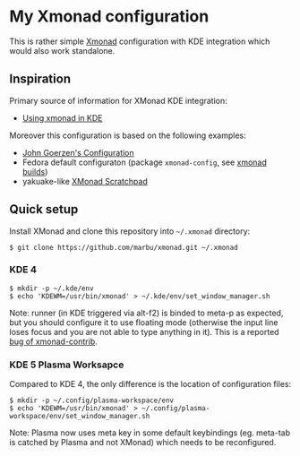 # My Xmonad configuration

This is rather simple [Xmonad](http://www.haskell.org/haskellwiki/Xmonad)
configuration with KDE integration which would also work standalone.

## Inspiration

Primary source of information for XMonad KDE integration:

 * [Using xmonad in KDE](http://www.haskell.org/haskellwiki/Xmonad/Using_xmonad_in_KDE)

Moreover this configuration is based on the following examples:

 * [John Goerzen's Configuration](http://www.haskell.org/haskellwiki/Xmonad/Config_archive/John_Goerzen's_Configuration)
 * Fedora default configuraton (package `xmonad-config`, see [xmonad builds](http://koji.fedoraproject.org/koji/packageinfo?packageID=8370))
 * yakuake-like [XMonad Scratchpad](http://pbrisbin.com/posts/xmonad_scratchpad/)

## Quick setup

Install XMonad and clone this repository into `~/.xmonad` directory:

~~~
$ git clone https://github.com/marbu/xmonad.git ~/.xmonad
~~~

### KDE 4

~~~
$ mkdir -p ~/.kde/env
$ echo 'KDEWM=/usr/bin/xmonad' > ~/.kde/env/set_window_manager.sh
~~~

Note: runner (in KDE triggered via alt-f2) is binded to meta-p as expected,
but you should configure it to use floating mode (otherwise the input line
loses focus and you are not able to type anything in it). This is a reported
[bug of xmonad-contrib](http://code.google.com/p/xmonad/issues/detail?id=430).

### KDE 5 Plasma Worksapce

Compared to KDE 4, the only difference is the location of configuration files:

~~~
$ mkdir -p ~/.config/plasma-workspace/env
$ echo 'KDEWM=/usr/bin/xmonad' > ~/.config/plasma-workspace/env/set_window_manager.sh
~~~

Note: Plasma now uses meta key in some default keybindings (eg. meta-tab is
catched by Plasma and not XMonad) which needs to be reconfigured.
